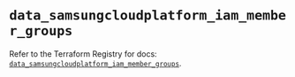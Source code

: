 # `data_samsungcloudplatform_iam_member_groups`

Refer to the Terraform Registry for docs: [`data_samsungcloudplatform_iam_member_groups`](https://registry.terraform.io/providers/samsungsdscloud/samsungcloudplatform/3.13.0/docs/data-sources/iam_member_groups).

